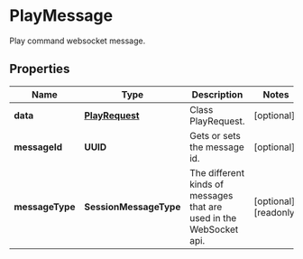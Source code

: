 

# PlayMessage

Play command websocket message.

## Properties

| Name | Type | Description | Notes |
|------------ | ------------- | ------------- | -------------|
|**data** | [**PlayRequest**](PlayRequest.md) | Class PlayRequest. |  [optional] |
|**messageId** | **UUID** | Gets or sets the message id. |  [optional] |
|**messageType** | **SessionMessageType** | The different kinds of messages that are used in the WebSocket api. |  [optional] [readonly] |



